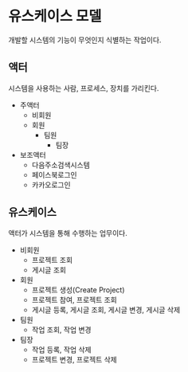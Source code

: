 # 유스케이스 모델

개발할 시스템의 기능이 무엇인지 식별하는 작업이다.

## 액터

시스템을 사용하는 사람, 프로세스, 장치를 가리킨다.

- 주액터
    - 비회원
    - 회원
        - 팀원
            - 팀장
- 보조액터
    - 다음주소검색시스템
    - 페이스북로그인
    - 카카오로그인

## 유스케이스

액터가 시스템을 통해 수행하는 업무이다.

- 비회원
    - 프로젝트 조회
    - 게시글 조회
- 회원
    - 프로젝트 생성(Create Project)
    - 프로젝트 참여, 프로젝트 조회
    - 게시글 등록, 게시글 조회, 게시글 변경, 게시글 삭제
- 팀원
    - 작업 조회, 작업 변경
- 팀장
    - 작업 등록, 작업 삭제
    - 프로젝트 변경, 프로젝트 삭제

